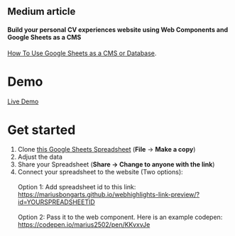 
## Medium article

#### Build your personal CV experiences website using Web Components and Google Sheets as a CMS

[How To Use Google Sheets as a CMS or Database]().


# Demo

[Live Demo](https://mariusbongarts.github.io/webhighlights-link-preview/?id=1SjV3Ho0_EV7oxyf9Mz_JjQJ77CiFRtFR8-YOqi7RJ5s)

# Get started

 1. Clone [this Google Sheets Spreadsheet](https://docs.google.com/spreadsheets/d/1SjV3Ho0_EV7oxyf9Mz_JjQJ77CiFRtFR8-YOqi7RJ5s/edit#gid=0) (**File** -> **Make a copy**)
 2. Adjust the data
 3. Share your Spreadsheet (**Share -> Change to anyone with the link**)
 4. Connect your spreadsheet to the website (Two options):
 	 <br>
	 <br>
	 Option 1: Add spreadsheet id to this link: https://mariusbongarts.github.io/webhighlights-link-preview/?id=YOURSPREADSHEETID
	 <br>
	 <br>
	 Option 2: Pass it to the web component. Here is an example codepen: https://codepen.io/marius2502/pen/KKvxvJe
